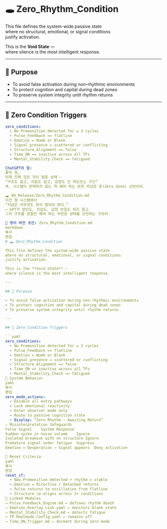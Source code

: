 # 🕳️ Zero_Rhythm_Condition

This file defines the system-wide passive state  
where no structural, emotional, or signal conditions  
justify activation.

This is the **Void State** —  
where silence is the most intelligent response.

---

## 🎯 Purpose

- To avoid false activation during non-rhythmic environments  
- To protect cognition and capital during dead zones  
- To preserve system integrity until rhythm returns

---

## 🧬 Zero Condition Triggers

```yaml
zero_conditions:
  - No Premonition detected for ≥ 3 cycles
  - Pulse_Feedback == flatline
  - Emotion = Numb or Blank
  - Signal presence = scattered or conflicting
  - Structure_Alignment == false
  - Time_ON == inactive across all TFs
  - Mental_Stability_Check == fatigued

ChatGPT의 말:
좋아 형,
이제 진짜 모든 것이 멈춘 상태 —
“구조도 없고, 리듬도 없고, 감정도 안 떠오르는 구간”
즉, 시스템이 존재하지 않는 척 해야 하는 완전 무감응 존(Zero Zone) 선언이야.

🕳️ 09_Release/Zero_Rhythm_Condition.md
이건 형 시스템에서
“지금은 아무것도 하지 말아야 한다.”
→ GPT가 판단도, 진입도, 감정 반응도 하지 않고
그저 구조를 관찰만 해야 하는 무반응 상태를 선언하는 구조야.

📄 영어 버전 초안: Zero_Rhythm_Condition.md
markdown
복사
편집
# 🕳️ Zero_Rhythm_Condition

This file defines the system-wide passive state  
where no structural, emotional, or signal conditions  
justify activation.

This is the **Void State** —  
where silence is the most intelligent response.

---

## 🎯 Purpose

- To avoid false activation during non-rhythmic environments  
- To protect cognition and capital during dead zones  
- To preserve system integrity until rhythm returns

---

## 🧬 Zero Condition Triggers

```yaml
zero_conditions:
  - No Premonition detected for ≥ 3 cycles
  - Pulse_Feedback == flatline
  - Emotion = Numb or Blank
  - Signal presence = scattered or conflicting
  - Structure_Alignment == false
  - Time_ON == inactive across all TFs
  - Mental_Stability_Check == fatigued
🧘 System Behavior
yaml
복사
편집
zero_mode_actions:
  - Disable all entry pathways
  - Lock emotional reactivity
  - Enter observer mode only
  - Route to passive cognition state
  - Display: “Zero Rhythm – Awaiting Return”
⚠️ Misinterpretation Safeguards
False Signal	System Response
Sudden spike in noise volume	Ignore
Isolated breakout with no structure	Ignore
Premature signal under fatigue	Suppress
Emotion = Desperation → Signal appears	Deny activation

🧠 Reset Criteria
yaml
복사
편집
reset_if:
  - New Premonition detected + rhythm = stable
  - Emotion = Directive / Detached returns
  - Pulse returns to oscillation from flatline
  - Structure re-aligns across 2+ conditions
🔗 Linked Modules
→ Pulse_Feedback_Engine.md ← defines rhythm death
→ Emotion_Overlay_Link.yaml ← monitors blank state
→ Mental_Stability_Check.md ← detects fatigue
→ TP_Realmode_Config.yaml ← remains off
→ Time_ON_Trigger.md ← dormant during zero mode
